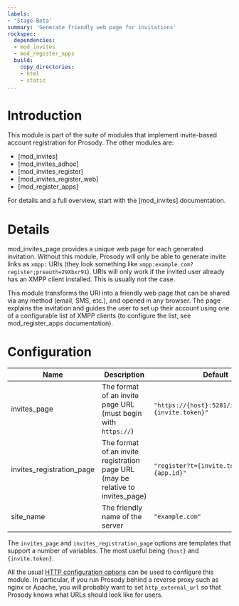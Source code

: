 ```yaml
---
labels:
- 'Stage-Beta'
summary: 'Generate friendly web page for invitations'
rockspec:
  dependencies:
  - mod_invites
  - mod_register_apps
  build:
    copy_directories:
    - html
    - static
...
```


Introduction
============

This module is part of the suite of modules that implement invite-based
account registration for Prosody. The other modules are:

- [mod_invites]
- [mod_invites_adhoc]
- [mod_invites_register]
- [mod_invites_register_web]
- [mod_register_apps]

For details and a full overview, start with the [mod_invites] documentation.

Details
=======

mod_invites_page provides a unique web page for each generated invitation.
Without this module, Prosody will only be able to generate invite links as
`xmpp:` URIs (they look something like `xmpp:example.com?register;preauth=29Xbxr91`).
URIs will only work if the invited user already has an XMPP client installed.
This is usually not the case.

This module transforms the URI into a friendly web page that can be shared
via any method (email, SMS, etc.), and opened in any browser. The page explains
the invitation and guides the user to set up their account using one of a
configurable list of XMPP clients (to configure the list, see mod_register_apps
documentation).

Configuration
=============

| Name                      | Description                                                                    | Default                                                    |
|---------------------------|--------------------------------------------------------------------------------|------------------------------------------------------------|
| invites_page              | The format of an invite page URL (must begin with `https://`)                  | `"https://{host}:5281/invites_page?{invite.token}"`        |
| invites_registration_page | The format of an invite registration page URL (may be relative to invites_page)| `"register?t={invite.token}&c={app.id}"`                   |
| site_name                 | The friendly name of the server                                                | `"example.com"`                                            |

The `invites_page` and `invites_registration_page` options are templates
that support a number of variables. The most useful being `{host}` and
`{invite.token}`.

All the usual [HTTP configuration options](https://prosody.im/doc/http)
can be used to configure this module. In particular, if you run Prosody
behind a reverse proxy such as nginx or Apache, you will probably want
to set `http_external_url` so that Prosody knows what URLs should look
like for users.
